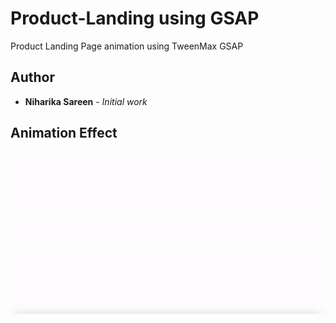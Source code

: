 # Product-Landing using GSAP

Product Landing Page animation using TweenMax GSAP

## Author

* **Niharika Sareen** - *Initial work*

## Animation Effect

![alt text](https://github.com/NiharikaSareen/Product-Landing/blob/master/Product-Landing.gif)
